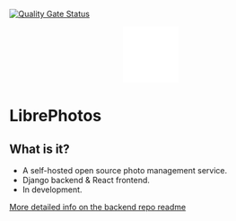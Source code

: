 [![Quality Gate Status](https://sonarcloud.io/api/project_badges/measure?project=LibrePhotos_ownphotos-frontend&metric=alert_status)](https://sonarcloud.io/dashboard?id=LibrePhotos_ownphotos-frontend)
<div style="text-align:center"><img width="100" src ="/public/logo-white.png"/></div>

# LibrePhotos

## What is it?

- A self-hosted open source photo management service. 
- Django backend & React frontend. 
- In development. 

[More detailed info on the backend repo readme](https://github.com/LibrePhotos/librephotos)

